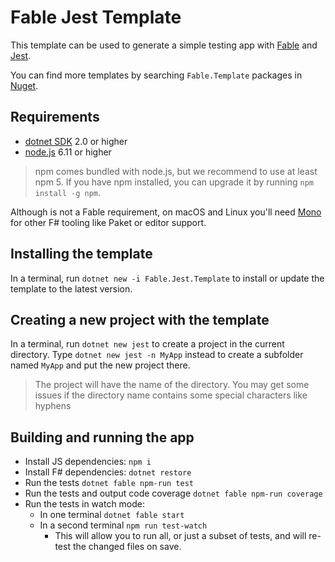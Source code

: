 # Fable Jest Template

This template can be used to generate a simple testing app with
[Fable](http://fable.io/) and [Jest](https://facebook.github.io/jest/).

You can find more templates by searching `Fable.Template` packages in
[Nuget](https://www.nuget.org).

## Requirements

* [dotnet SDK](https://www.microsoft.com/net/download/core) 2.0 or higher
* [node.js](https://nodejs.org) 6.11 or higher

> npm comes bundled with node.js, but we recommend to use at least npm 5. If you
> have npm installed, you can upgrade it by running `npm install -g npm`.

Although is not a Fable requirement, on macOS and Linux you'll need
[Mono](http://www.mono-project.com/) for other F# tooling like Paket or editor
support.

## Installing the template

In a terminal, run `dotnet new -i Fable.Jest.Template` to install or update the
template to the latest version.

## Creating a new project with the template

In a terminal, run `dotnet new jest` to create a project in the current
directory. Type `dotnet new jest -n MyApp` instead to create a subfolder named
`MyApp` and put the new project there.

> The project will have the name of the directory. You may get some issues if
> the directory name contains some special characters like hyphens

## Building and running the app

* Install JS dependencies: `npm i`
* Install F# dependencies: `dotnet restore`
* Run the tests `dotnet fable npm-run test`
* Run the tests and output code coverage `dotnet fable npm-run coverage`
* Run the tests in watch mode:
  * In one terminal `dotnet fable start`
  * In a second terminal `npm run test-watch`
    * This will allow you to run all, or just a subset of tests, and will
      re-test the changed files on save.
